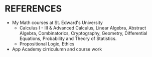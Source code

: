 # REFERENCES
- My Math courses at St. Edward's University
  - Calculus I - III & Advanced Calculus, Linear Algebra, Abstract Algebra, Combinatorics, Cryptography, Geometry, Differential Equations, Probability and Theory of Statistics.
  - Propositional Logic, Ethics
- App Academy cirriculumn and course work 

<!--
create a github repo to upload my projects (after checking them?)
-->
